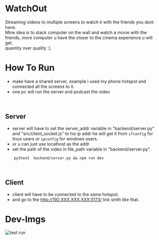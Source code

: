 # WatchOut
Streaming videos to multiple screens to watch it with the friends you dont have.    
Mine idea is to stack computer on the wall and watch a movie with the friends, more computer u have the closer to the cinema experience u will get.        
quantity over quality :).




# How To Run
-   make have a shared server, example i used my phone hotspot and connected all the screens to it.
-   one pc will run the server and podcast the video

<br>

## Server
-   server will have to set the server_addr variable in "backend/server.py" and  "src/client_socket.js" to his ip addr he will get it from ```ifconfig``` for linux users or ```ipconfig``` for windows users.
-   or u can just use localhost as the addr
-   set the path of the video in file_path variable in "backend/server.py".
```
    python3  backend/server.py && npm run dev
```
<br>

## Client
-   client will have to be connected to the same hotspot.
-   and go to the http://192.XXX.XXX.XXX:5173/ link smth like that.


# Dev-Imgs
![test run](dev-imgs/working_gif.gif)